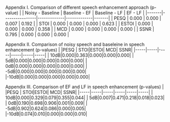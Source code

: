 Appendix I. Comparison of different speech enhancement approach (p-value)
|       | Noisy - Baseline | Baseline - EF | Baseline - LF | EF - LF |
|-------|----------------|-------------|-------------|-------|
| PESQ  | 0.000          | 0.000       | 0.007       | 0.192 |
| STOI  | 0.000          | 0.000       | 0.000       | 0.623 |
| ESTOI | 0.000          | 0.000       | 0.000       | 0.358 |
| MCD   | 0.000          | 0.000       | 0.000       | 0.000 |
| SSNR  | 0.795          | 0.000       | 0.000       | 0.000 |

Appendix II. Comparison of noisy speech and baseleine in speech enhancement (p-values) 
|     |PESQ | STOI|ESTOI|  MCD| SSNR|
|-----|-----|-----|-----|-----|-----|
| 10dB|0.000|0.363|0.000|0.000|0.000|
|  5dB|0.000|0.000|0.000|0.000|0.000|
|  0dB|0.000|0.000|0.000|0.000|0.000|
| -5dB|0.000|0.000|0.000|0.000|0.000|
|-10dB|0.000|0.000|0.000|0.000|0.000|

Appendix III. Comparison of EF and LF in speech enhancement (p-values) 
|     |PESQ | STOI|ESTOI|  MCD| SSNR|
|-----|-----|-----|-----|-----|-----|
| 10dB|0.000|0.329|0.079|0.355|0.044|
|  5dB|0.007|0.471|0.218|0.018|0.023|
|  0dB|0.190|0.698|0.906|0.001|0.009|
| -5dB|0.902|0.624|0.086|0.000|0.005|
|-10dB|0.074|0.010|0.000|0.000|0.010|
